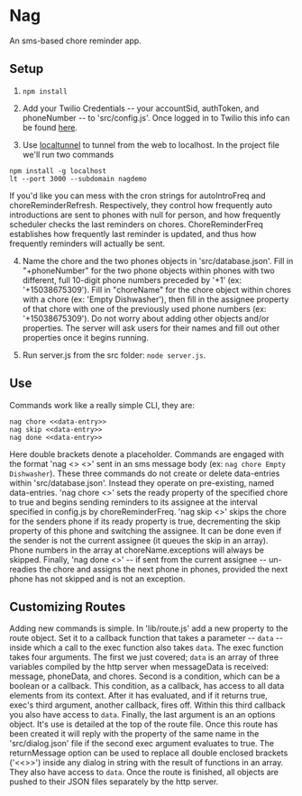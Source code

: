 # Nag
An sms-based chore reminder app.

## Setup
1. `npm install`

2. Add your Twilio Credentials -- your accountSid, authToken, and phoneNumber -- to 'src/config.js'. Once logged in to Twilio this info can be found [here](https://www.twilio.com/user/account/messaging/dev-tools/api-explorer/message-create).

3. Use [localtunnel](https://github.com/localtunnel/localtunnel) to tunnel from the web to localhost. In the project file we'll run two commands
```
npm install -g localhost
lt --port 3000 --subdomain nagdemo
```

If you'd like you can mess with the cron strings for autoIntroFreq and choreReminderRefresh. Respectively, they control how frequently auto introductions are sent to phones with null for person, and how frequently scheduler checks the last reminders on chores. ChoreReminderFreq establishes how frequently last reminder is updated, and thus how frequently reminders will actually be sent.

4. Name the chore and the two phones objects in 'src/database.json'. Fill in "+phoneNumber" for the two phone objects within phones with two different, full 10-digit phone numbers preceded by '+1' (ex: '+15038675309'). Fill in "choreName" for the chore object within chores with a chore (ex: 'Empty Dishwasher'), then fill in the  assignee property of that chore with one of the previously used phone numbers (ex: '+15038675309'). Do not worry about adding other objects and/or properties. The server will ask users for their names and fill out other properties once it begins running.

5. Run server.js from the src folder: `node server.js`.

## Use
Commands work like a really simple CLI, they are:
```
nag chore <<data-entry>>
nag skip <<data-entry>>
nag done <<data-entry>>
```
Here double brackets denote a placeholder.
Commands are engaged with the format 'nag <<command>> <<data-entry>>' sent in an sms message body (ex: `nag chore Empty Dishwasher`). These three commands do not create or delete data-entries within 'src/database.json'. Instead they operate on pre-existing, named data-entries.
'nag chore <<data-entry>>' sets the ready property of the specified chore to true and begins sending reminders to its assignee at the interval specified in config.js by choreReminderFreq.
'nag skip <<data-entry>>' skips the chore for the senders phone if its ready property is true, decrementing the skip property of this phone and switching the assignee. It can be done even if the sender is not the current assignee (it queues the skip in an array).
Phone numbers in the array at choreName.exceptions will always be skipped.
Finally, 'nag done <<data-entry>>' -- if sent from the current assignee -- un-readies the chore and assigns the next phone in phones, provided the next phone has not skipped and is not an exception.

## Customizing Routes
Adding new commands is simple. In 'lib/route.js' add a new property to the route object. Set it to a callback function that takes a parameter -- `data` -- inside which a call to the exec function also takes `data`. The exec function takes four arguments. The first we just covered; `data` is an array of three variables compiled by the http server when messageData is received: message, phoneData, and chores. Second is a condition, which can be a boolean or a callback. This condition, as a callback, has access to all data elements from its context. After it has evaluated, and if it returns true, exec's third argument, another callback, fires off. Within this third callback you also have access to `data`. Finally, the last argument is an an options object. It's use is detailed at the top of the route file.
Once this route has been created it will reply with the property of the same name in the 'src/dialog.json' file if the second exec argument evaluates to true. The returnMessage option can be used to replace all double enclosed brackets ('<<>>') inside any dialog in string with the result of functions in an array. They also have access to `data`. Once the route is finished, all objects are pushed to their JSON files separately by the http server.
